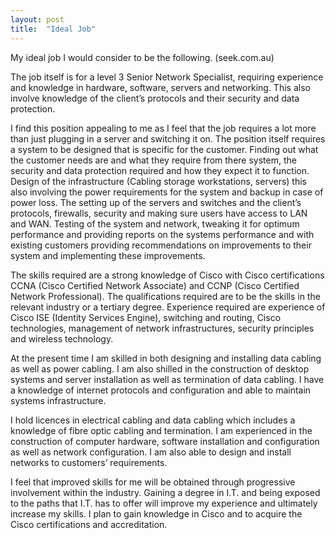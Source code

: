 ```yaml
---
layout: post
title:  "Ideal Job"
---
```

<html>
<head>
<title>Assessment 1</title>
</head>
<body>
<p>My ideal job I would consider to be the following. (seek.com.au)


The job itself is for a level 3 Senior Network Specialist, requiring experience and knowledge in hardware, software, servers and networking. This also involve knowledge of the client’s protocols and their security and data protection.</p><p>
I find this position appealing to me as I feel that the job requires a lot more than just plugging in a server and switching it on. The position itself requires a system to be designed that is specific for the customer. Finding out what the customer needs are and what they require from there system, the security and data protection required and how they expect it to function. Design of the infrastructure (Cabling storage workstations, servers) this also involving the power requirements for the system and backup in case of power loss. The setting up of the servers and switches and the client’s protocols, firewalls, security and making sure users have access to LAN and WAN. Testing of the system and network, tweaking it for optimum performance and providing reports on the systems performance and with existing customers providing recommendations on improvements to their system and implementing these improvements.</p><p>
The skills required are a strong knowledge of Cisco with Cisco certifications CCNA (Cisco Certified Network Associate) and CCNP (Cisco Certified Network Professional). The qualifications required are to be the skills in the relevant industry or a tertiary degree. Experience required are experience of Cisco ISE (Identity Services Engine), switching and routing, Cisco technologies, management of network infrastructures, security principles and wireless technology.</p><p>
At the present time I am skilled in both designing and installing data cabling as well as power cabling. I am also shilled in the construction of desktop systems and server installation as well as termination of data cabling. I have a knowledge of internet protocols and configuration and able to maintain systems infrastructure.</p><p>
I hold licences in electrical cabling and data cabling which includes a knowledge of fibre optic cabling and termination. I am experienced in the construction of computer hardware, software installation and configuration as well as network configuration. I am also able to design and install networks to customers’ requirements.</p><p>
I feel that improved skills for me will be obtained through progressive involvement within the industry. Gaining a degree in I.T. and being exposed to the paths that I.T. has to offer will improve my experience and ultimately increase my skills. I plan to gain knowledge in Cisco and to acquire the Cisco certifications and accreditation.

</p>
</body>
</html>

